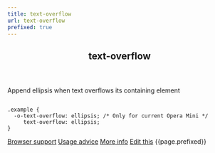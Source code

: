 ```yaml
---
title: text-overflow
url: text-overflow
prefixed: true
---
```


<article id="text-overflow" class="feature prefix-{{page.prefixed}}">
	<header class="feature__header">
		<h2>text-overflow</h2>
	</header>
	<p class="feature__description">
		Append ellipsis when text overflows its containing element
	</p>
<pre class="feature__code"><code>
.example {
  -o-text-overflow: ellipsis; /* Only for current Opera Mini */
     text-overflow: ellipsis;
}
</code></pre>
	<footer class="feature__footer">
		<a href="http://caniuse.com/text-overflow">Browser support</a> 
		<a href="http://html5please.com/#text-overflow">Usage advice</a> 
		<a href="https://developer.mozilla.org/en-US/docs/CSS/text-overflow">More info</a> 
		<a href="https://github.com/davidhund/shouldiprefix/blob/master/_posts/{{page.date | date: "%Y-%m-%d"}}-{{page.title}}.md">Edit this</a> 
		<span class="feature__prefix">{{page.prefixed}}</span>
	</footer>
</article>
